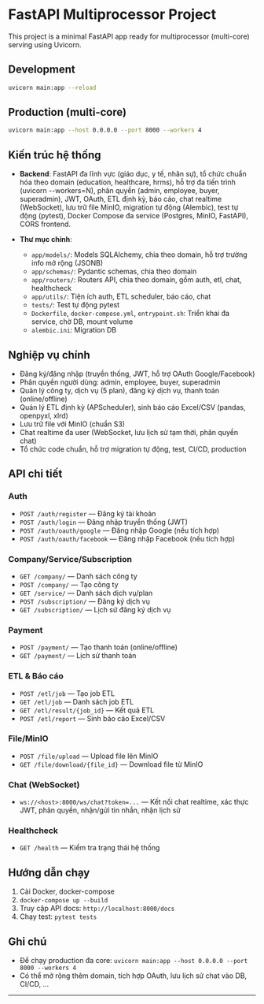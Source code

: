 # FastAPI Multiprocessor Project

This project is a minimal FastAPI app ready for multiprocessor (multi-core) serving using Uvicorn.

## Development

```sh
uvicorn main:app --reload
```

## Production (multi-core)

```sh
uvicorn main:app --host 0.0.0.0 --port 8000 --workers 4
```

## Kiến trúc hệ thống

- **Backend**: FastAPI đa lĩnh vực (giáo dục, y tế, nhân sự), tổ chức chuẩn hóa theo domain (education, healthcare, hrms), hỗ trợ đa tiến trình (uvicorn --workers=N), phân quyền (admin, employee, buyer, superadmin), JWT, OAuth, ETL định kỳ, báo cáo, chat realtime (WebSocket), lưu trữ file MinIO, migration tự động (Alembic), test tự động (pytest), Docker Compose đa service (Postgres, MinIO, FastAPI), CORS frontend.

- **Thư mục chính**:
  - `app/models/`: Models SQLAlchemy, chia theo domain, hỗ trợ trường info mở rộng (JSONB)
  - `app/schemas/`: Pydantic schemas, chia theo domain
  - `app/routers/`: Routers API, chia theo domain, gồm auth, etl, chat, healthcheck
  - `app/utils/`: Tiện ích auth, ETL scheduler, báo cáo, chat
  - `tests/`: Test tự động pytest
  - `Dockerfile`, `docker-compose.yml`, `entrypoint.sh`: Triển khai đa service, chờ DB, mount volume
  - `alembic.ini`: Migration DB

## Nghiệp vụ chính

- Đăng ký/đăng nhập (truyền thống, JWT, hỗ trợ OAuth Google/Facebook)
- Phân quyền người dùng: admin, employee, buyer, superadmin
- Quản lý công ty, dịch vụ (5 plan), đăng ký dịch vụ, thanh toán (online/offline)
- Quản lý ETL định kỳ (APScheduler), sinh báo cáo Excel/CSV (pandas, openpyxl, xlrd)
- Lưu trữ file với MinIO (chuẩn S3)
- Chat realtime đa user (WebSocket, lưu lịch sử tạm thời, phân quyền chat)
- Tổ chức code chuẩn, hỗ trợ migration tự động, test, CI/CD, production

## API chi tiết

### Auth

- `POST /auth/register` — Đăng ký tài khoản
- `POST /auth/login` — Đăng nhập truyền thống (JWT)
- `POST /auth/oauth/google` — Đăng nhập Google (nếu tích hợp)
- `POST /auth/oauth/facebook` — Đăng nhập Facebook (nếu tích hợp)

### Company/Service/Subscription

- `GET /company/` — Danh sách công ty
- `POST /company/` — Tạo công ty
- `GET /service/` — Danh sách dịch vụ/plan
- `POST /subscription/` — Đăng ký dịch vụ
- `GET /subscription/` — Lịch sử đăng ký dịch vụ

### Payment

- `POST /payment/` — Tạo thanh toán (online/offline)
- `GET /payment/` — Lịch sử thanh toán

### ETL & Báo cáo

- `POST /etl/job` — Tạo job ETL
- `GET /etl/job` — Danh sách job ETL
- `GET /etl/result/{job_id}` — Kết quả ETL
- `POST /etl/report` — Sinh báo cáo Excel/CSV

### File/MinIO

- `POST /file/upload` — Upload file lên MinIO
- `GET /file/download/{file_id}` — Download file từ MinIO

### Chat (WebSocket)

- `ws://<host>:8000/ws/chat?token=...` — Kết nối chat realtime, xác thực JWT, phân quyền, nhận/gửi tin nhắn, nhận lịch sử

### Healthcheck

- `GET /health` — Kiểm tra trạng thái hệ thống

## Hướng dẫn chạy

1. Cài Docker, docker-compose
2. `docker-compose up --build`
3. Truy cập API docs: `http://localhost:8000/docs`
4. Chạy test: `pytest tests`

## Ghi chú

- Để chạy production đa core: `uvicorn main:app --host 0.0.0.0 --port 8000 --workers 4`
- Có thể mở rộng thêm domain, tích hợp OAuth, lưu lịch sử chat vào DB, CI/CD, ...

---
